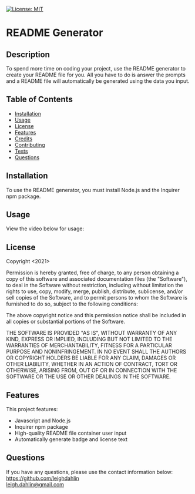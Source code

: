 [![License: MIT](https://img.shields.io/badge/License-MIT-yellow.svg)](https://opensource.org/licenses/MIT)

# README Generator

## Description
To spend more time on coding your project, use the README generator to create your README file for you. All you have to do is answer the prompts and a README file will automatically be generated using the data you input.

## Table of Contents

 - [Installation](#installation)
 - [Usage](#usage)
 - [License](#license)
 - [Features](#features)
 - [Credits](#credits)
 - [Contributing](#contributing)
 - [Tests](#tests)
 - [Questions](#questions)


## Installation
To use the README generator, you must install Node.js and the Inquirer npm package.

## Usage
View the video below for usage:


## License
Copyright <2021> <COPYRIGHT Leigh C Dahlin>

Permission is hereby granted, free of charge, to any person obtaining a copy of this software and associated documentation files (the "Software"), to deal in the Software without restriction, including without limitation the rights to use, copy, modify, merge, publish, distribute, sublicense, and/or sell copies of the Software, and to permit persons to whom the Software is furnished to do so, subject to the following conditions:

The above copyright notice and this permission notice shall be included in all copies or substantial portions of the Software.

THE SOFTWARE IS PROVIDED "AS IS", WITHOUT WARRANTY OF ANY KIND, EXPRESS OR IMPLIED, INCLUDING BUT NOT LIMITED TO THE WARRANTIES OF MERCHANTABILITY, FITNESS FOR A PARTICULAR PURPOSE AND NONINFRINGEMENT. IN NO EVENT SHALL THE AUTHORS OR COPYRIGHT HOLDERS BE LIABLE FOR ANY CLAIM, DAMAGES OR OTHER LIABILITY, WHETHER IN AN ACTION OF CONTRACT, TORT OR OTHERWISE, ARISING FROM, OUT OF OR IN CONNECTION WITH THE SOFTWARE OR THE USE OR OTHER DEALINGS IN THE SOFTWARE.

## Features

This project features:

 - Javascript and Node.js
 - Inquirer npm package
 - High-quality README file container user input
 - Automatically generate badge and license text

## Questions
If you have any questions, please use the contact information below:
https://github.com/leighdahlin  
leigh.dahlin@gmail.com
